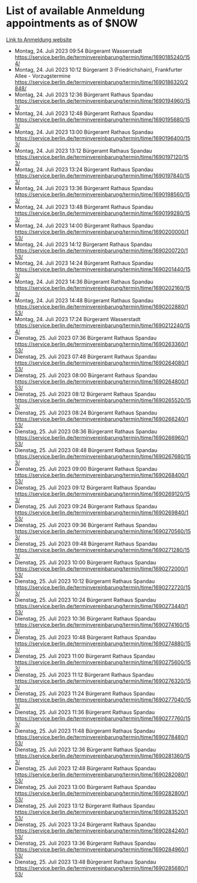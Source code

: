 # List of available Anmeldung appointments as of $NOW
[Link to Anmeldung website](https://service.berlin.de/terminvereinbarung/termin/tag.php?termin=1&anliegen[]=120686&dienstleisterlist=122210,122217,327316,122219,327312,122227,327314,122231,327346,122243,327348,122254,122252,329742,122260,329745,122262,329748,122271,327278,122273,327274,122277,327276,330436,122280,327294,122282,327290,122284,327292,122291,327270,122285,327266,122286,327264,122296,327268,150230,329760,122297,327286,122294,327284,122312,329763,122314,329775,122304,327330,122311,327334,122309,327332,317869,122281,327352,122279,329772,122283,122276,327324,122274,327326,122267,329766,122246,327318,122251,327320,122257,327322,122208,327298,122226,327300&herkunft=http%3A%2F%2Fservice.berlin.de%2Fdienstleistung%2F120686%2F)
- Montag, 24. Juli 2023 09:54 Bürgeramt Wasserstadt https://service.berlin.de/terminvereinbarung/termin/time/1690185240/154/
- Montag, 24. Juli 2023 10:12 Bürgeramt 3 (Friedrichshain), Frankfurter Allee - Vorzugstermine https://service.berlin.de/terminvereinbarung/termin/time/1690186320/2848/
- Montag, 24. Juli 2023 12:36 Bürgeramt Rathaus Spandau https://service.berlin.de/terminvereinbarung/termin/time/1690194960/153/
- Montag, 24. Juli 2023 12:48 Bürgeramt Rathaus Spandau https://service.berlin.de/terminvereinbarung/termin/time/1690195680/153/
- Montag, 24. Juli 2023 13:00 Bürgeramt Rathaus Spandau https://service.berlin.de/terminvereinbarung/termin/time/1690196400/153/
- Montag, 24. Juli 2023 13:12 Bürgeramt Rathaus Spandau https://service.berlin.de/terminvereinbarung/termin/time/1690197120/153/
- Montag, 24. Juli 2023 13:24 Bürgeramt Rathaus Spandau https://service.berlin.de/terminvereinbarung/termin/time/1690197840/153/
- Montag, 24. Juli 2023 13:36 Bürgeramt Rathaus Spandau https://service.berlin.de/terminvereinbarung/termin/time/1690198560/153/
- Montag, 24. Juli 2023 13:48 Bürgeramt Rathaus Spandau https://service.berlin.de/terminvereinbarung/termin/time/1690199280/153/
- Montag, 24. Juli 2023 14:00 Bürgeramt Rathaus Spandau https://service.berlin.de/terminvereinbarung/termin/time/1690200000/153/
- Montag, 24. Juli 2023 14:12 Bürgeramt Rathaus Spandau https://service.berlin.de/terminvereinbarung/termin/time/1690200720/153/
- Montag, 24. Juli 2023 14:24 Bürgeramt Rathaus Spandau https://service.berlin.de/terminvereinbarung/termin/time/1690201440/153/
- Montag, 24. Juli 2023 14:36 Bürgeramt Rathaus Spandau https://service.berlin.de/terminvereinbarung/termin/time/1690202160/153/
- Montag, 24. Juli 2023 14:48 Bürgeramt Rathaus Spandau https://service.berlin.de/terminvereinbarung/termin/time/1690202880/153/
- Montag, 24. Juli 2023 17:24 Bürgeramt Wasserstadt https://service.berlin.de/terminvereinbarung/termin/time/1690212240/154/
- Dienstag, 25. Juli 2023 07:36 Bürgeramt Rathaus Spandau https://service.berlin.de/terminvereinbarung/termin/time/1690263360/153/
- Dienstag, 25. Juli 2023 07:48 Bürgeramt Rathaus Spandau https://service.berlin.de/terminvereinbarung/termin/time/1690264080/153/
- Dienstag, 25. Juli 2023 08:00 Bürgeramt Rathaus Spandau https://service.berlin.de/terminvereinbarung/termin/time/1690264800/153/
- Dienstag, 25. Juli 2023 08:12 Bürgeramt Rathaus Spandau https://service.berlin.de/terminvereinbarung/termin/time/1690265520/153/
- Dienstag, 25. Juli 2023 08:24 Bürgeramt Rathaus Spandau https://service.berlin.de/terminvereinbarung/termin/time/1690266240/153/
- Dienstag, 25. Juli 2023 08:36 Bürgeramt Rathaus Spandau https://service.berlin.de/terminvereinbarung/termin/time/1690266960/153/
- Dienstag, 25. Juli 2023 08:48 Bürgeramt Rathaus Spandau https://service.berlin.de/terminvereinbarung/termin/time/1690267680/153/
- Dienstag, 25. Juli 2023 09:00 Bürgeramt Rathaus Spandau https://service.berlin.de/terminvereinbarung/termin/time/1690268400/153/
- Dienstag, 25. Juli 2023 09:12 Bürgeramt Rathaus Spandau https://service.berlin.de/terminvereinbarung/termin/time/1690269120/153/
- Dienstag, 25. Juli 2023 09:24 Bürgeramt Rathaus Spandau https://service.berlin.de/terminvereinbarung/termin/time/1690269840/153/
- Dienstag, 25. Juli 2023 09:36 Bürgeramt Rathaus Spandau https://service.berlin.de/terminvereinbarung/termin/time/1690270560/153/
- Dienstag, 25. Juli 2023 09:48 Bürgeramt Rathaus Spandau https://service.berlin.de/terminvereinbarung/termin/time/1690271280/153/
- Dienstag, 25. Juli 2023 10:00 Bürgeramt Rathaus Spandau https://service.berlin.de/terminvereinbarung/termin/time/1690272000/153/
- Dienstag, 25. Juli 2023 10:12 Bürgeramt Rathaus Spandau https://service.berlin.de/terminvereinbarung/termin/time/1690272720/153/
- Dienstag, 25. Juli 2023 10:24 Bürgeramt Rathaus Spandau https://service.berlin.de/terminvereinbarung/termin/time/1690273440/153/
- Dienstag, 25. Juli 2023 10:36 Bürgeramt Rathaus Spandau https://service.berlin.de/terminvereinbarung/termin/time/1690274160/153/
- Dienstag, 25. Juli 2023 10:48 Bürgeramt Rathaus Spandau https://service.berlin.de/terminvereinbarung/termin/time/1690274880/153/
- Dienstag, 25. Juli 2023 11:00 Bürgeramt Rathaus Spandau https://service.berlin.de/terminvereinbarung/termin/time/1690275600/153/
- Dienstag, 25. Juli 2023 11:12 Bürgeramt Rathaus Spandau https://service.berlin.de/terminvereinbarung/termin/time/1690276320/153/
- Dienstag, 25. Juli 2023 11:24 Bürgeramt Rathaus Spandau https://service.berlin.de/terminvereinbarung/termin/time/1690277040/153/
- Dienstag, 25. Juli 2023 11:36 Bürgeramt Rathaus Spandau https://service.berlin.de/terminvereinbarung/termin/time/1690277760/153/
- Dienstag, 25. Juli 2023 11:48 Bürgeramt Rathaus Spandau https://service.berlin.de/terminvereinbarung/termin/time/1690278480/153/
- Dienstag, 25. Juli 2023 12:36 Bürgeramt Rathaus Spandau https://service.berlin.de/terminvereinbarung/termin/time/1690281360/153/
- Dienstag, 25. Juli 2023 12:48 Bürgeramt Rathaus Spandau https://service.berlin.de/terminvereinbarung/termin/time/1690282080/153/
- Dienstag, 25. Juli 2023 13:00 Bürgeramt Rathaus Spandau https://service.berlin.de/terminvereinbarung/termin/time/1690282800/153/
- Dienstag, 25. Juli 2023 13:12 Bürgeramt Rathaus Spandau https://service.berlin.de/terminvereinbarung/termin/time/1690283520/153/
- Dienstag, 25. Juli 2023 13:24 Bürgeramt Rathaus Spandau https://service.berlin.de/terminvereinbarung/termin/time/1690284240/153/
- Dienstag, 25. Juli 2023 13:36 Bürgeramt Rathaus Spandau https://service.berlin.de/terminvereinbarung/termin/time/1690284960/153/
- Dienstag, 25. Juli 2023 13:48 Bürgeramt Rathaus Spandau https://service.berlin.de/terminvereinbarung/termin/time/1690285680/153/
